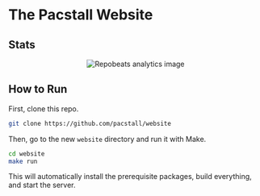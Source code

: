 # The Pacstall Website

## Stats

<p align="center"><img alt="Repobeats analytics image" src="https://repobeats.axiom.co/api/embed/eda50f5088638b97b7f64e29c0f2d65c7fb89568.svg" /></p>

## How to Run

First, clone this repo.

```sh
git clone https://github.com/pacstall/website
```

Then, go to the new `website` directory and run it with Make.

```sh
cd website
make run
```

This will automatically install the prerequisite packages, build everything, and start the server.